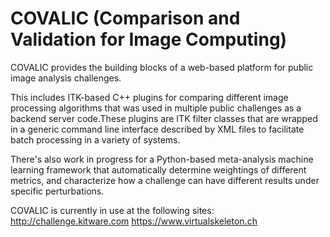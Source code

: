 COVALIC (Comparison and Validation for Image Computing)
==============

COVALIC provides the building blocks of a web-based platform for public
image analysis challenges.

This includes ITK-based C++ plugins for comparing different image processing
algorithms that was used in multiple public challenges as a backend server code.These plugins are ITK filter classes that are wrapped in a generic command line
interface described by XML files to facilitate batch processing
in a variety of systems.

There's also work in progress for a Python-based meta-analysis machine learning
framework that automatically determine weightings of different metrics, and
characterize how a challenge can have different results under specific
perturbations.

COVALIC is currently in use at the following sites:
http://challenge.kitware.com
https://www.virtualskeleton.ch
